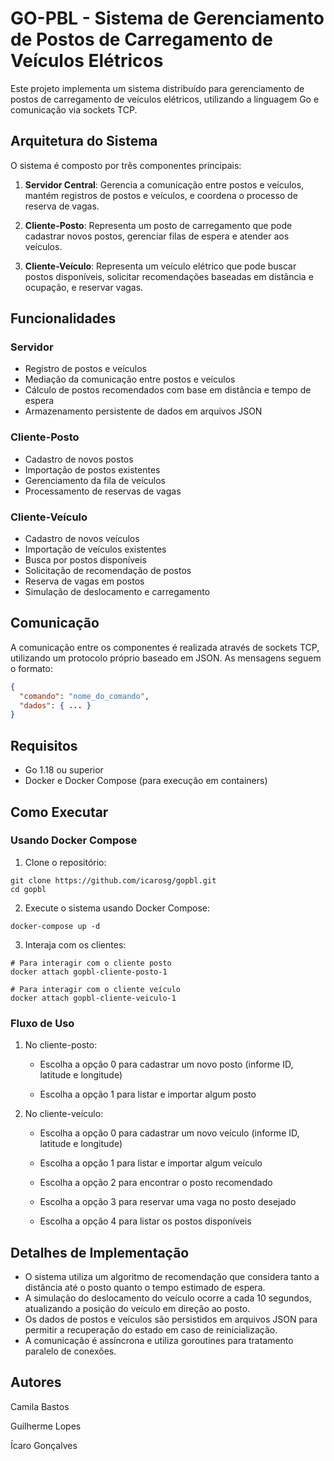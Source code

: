 # GO-PBL - Sistema de Gerenciamento de Postos de Carregamento de Veículos Elétricos

Este projeto implementa um sistema distribuído para gerenciamento de postos de carregamento de veículos elétricos, utilizando a linguagem Go e comunicação via sockets TCP.

## Arquitetura do Sistema

O sistema é composto por três componentes principais:

1. **Servidor Central**: Gerencia a comunicação entre postos e veículos, mantém registros de postos e veículos, e coordena o processo de reserva de vagas.

2. **Cliente-Posto**: Representa um posto de carregamento que pode cadastrar novos postos, gerenciar filas de espera e atender aos veículos.

3. **Cliente-Veículo**: Representa um veículo elétrico que pode buscar postos disponíveis, solicitar recomendações baseadas em distância e ocupação, e reservar vagas.

## Funcionalidades

### Servidor
- Registro de postos e veículos
- Mediação da comunicação entre postos e veículos
- Cálculo de postos recomendados com base em distância e tempo de espera
- Armazenamento persistente de dados em arquivos JSON

### Cliente-Posto
- Cadastro de novos postos
- Importação de postos existentes
- Gerenciamento da fila de veículos
- Processamento de reservas de vagas

### Cliente-Veículo
- Cadastro de novos veículos
- Importação de veículos existentes
- Busca por postos disponíveis
- Solicitação de recomendação de postos
- Reserva de vagas em postos
- Simulação de deslocamento e carregamento

## Comunicação

A comunicação entre os componentes é realizada através de sockets TCP, utilizando um protocolo próprio baseado em JSON. As mensagens seguem o formato:

```json
{
  "comando": "nome_do_comando",
  "dados": { ... }
}
```

## Requisitos

- Go 1.18 ou superior
- Docker e Docker Compose (para execução em containers)

## Como Executar

### Usando Docker Compose

1. Clone o repositório:
```
git clone https://github.com/icarosg/gopbl.git
cd gopbl
```

2. Execute o sistema usando Docker Compose:
```
docker-compose up -d
```

3. Interaja com os clientes:
```
# Para interagir com o cliente posto
docker attach gopbl-cliente-posto-1

# Para interagir com o cliente veículo
docker attach gopbl-cliente-veiculo-1
```

### Fluxo de Uso

1. No cliente-posto:
   - Escolha a opção 0 para cadastrar um novo posto (informe ID, latitude e longitude)

    - Escolha a opção 1 para listar e importar algum posto

2. No cliente-veículo:
   - Escolha a opção 0 para cadastrar um novo veículo (informe ID, latitude e longitude)

    - Escolha a opção 1 para listar e importar algum veículo

    - Escolha a opção 2 para encontrar o posto recomendado

     - Escolha a opção 3 para reservar uma vaga no posto desejado

   - Escolha a opção 4 para listar os postos disponíveis

## Detalhes de Implementação

- O sistema utiliza um algoritmo de recomendação que considera tanto a distância até o posto quanto o tempo estimado de espera.
- A simulação do deslocamento do veículo ocorre a cada 10 segundos, atualizando a posição do veículo em direção ao posto.
- Os dados de postos e veículos são persistidos em arquivos JSON para permitir a recuperação do estado em caso de reinicialização.
- A comunicação é assíncrona e utiliza goroutines para tratamento paralelo de conexões.

## Autores

Camila Bastos

Guilherme Lopes

Ícaro Gonçalves